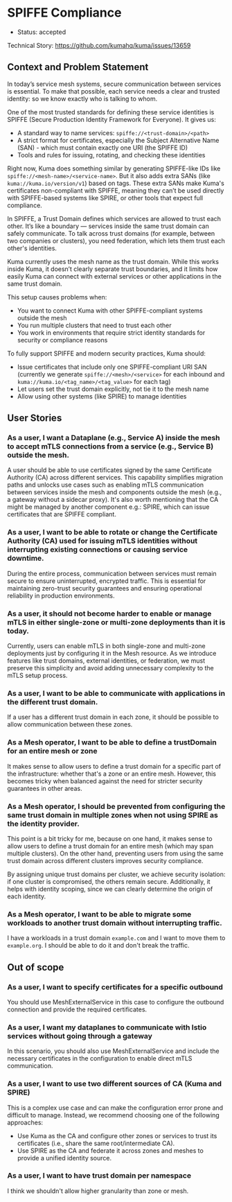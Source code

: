# SPIFFE Compliance

* Status: accepted

Technical Story: https://github.com/kumahq/kuma/issues/13659

## Context and Problem Statement

In today’s service mesh systems, secure communication between services is essential. To make that possible, each service needs a clear and trusted identity: so we know exactly who is talking to whom.

One of the most trusted standards for defining these service identities is SPIFFE (Secure Production Identity Framework for Everyone). It gives us:

* A standard way to name services: `spiffe://<trust-domain>/<path>`
* A strict format for certificates, especially the Subject Alternative Name (SAN) - which must contain exactly one URI (the SPIFFE ID)
* Tools and rules for issuing, rotating, and checking these identities

Right now, Kuma does something similar by generating SPIFFE-like IDs like `spiffe://<mesh-name>/<service-name>`. But it also adds extra SANs (like `kuma://kuma.io/version/v1`) based on tags. These extra SANs make Kuma's certificates non-compliant with SPIFFE, meaning they can’t be used directly with SPIFFE-based systems like SPIRE, or other tools that expect full compliance.

In SPIFFE, a Trust Domain defines which services are allowed to trust each other. It’s like a boundary — services inside the same trust domain can safely communicate. To talk across trust domains (for example, between two companies or clusters), you need federation, which lets them trust each other's identities.

Kuma currently uses the mesh name as the trust domain. While this works inside Kuma, it doesn’t clearly separate trust boundaries, and it limits how easily Kuma can connect with external services or other applications in the same trust domain.

This setup causes problems when:

* You want to connect Kuma with other SPIFFE-compliant systems outside the mesh
* You run multiple clusters that need to trust each other
* You work in environments that require strict identity standards for security or compliance reasons

To fully support SPIFFE and modern security practices, Kuma should:

* Issue certificates that include only one SPIFFE-compliant URI SAN (currently we generate `spiffe://<mesh>/<service>` for each inbound and `kuma://kuma.io/<tag_name>/<tag_value>` for each tag)
* Let users set the trust domain explicitly, not tie it to the mesh name
* Allow using other systems (like SPIRE) to manage identities

## User Stories

### As a user, I want a Dataplane (e.g., Service A) inside the mesh to accept mTLS connections from a service (e.g., Service B) outside the mesh.

A user should be able to use certificates signed by the same Certificate Authority (CA) across different services. This capability simplifies migration paths and unlocks use cases such as enabling mTLS communication between services inside the mesh and components outside the mesh (e.g., a gateway without a sidecar proxy). It's also worth mentioning that the CA might be managed by another component e.g.: SPIRE, which can issue certificates that are SPIFFE compliant.

### As a user, I want to be able to rotate or change the Certificate Authority (CA) used for issuing mTLS identities without interrupting existing connections or causing service downtime.

During the entire process, communication between services must remain secure to ensure uninterrupted, encrypted traffic. This is essential for maintaining zero-trust security guarantees and ensuring operational reliability in production environments.

### As a user, it should not become harder to enable or manage mTLS in either single-zone or multi-zone deployments than it is today.

Currently, users can enable mTLS in both single-zone and multi-zone deployments just by configuring it in the Mesh resource. As we introduce features like trust domains, external identities, or federation, we must preserve this simplicity and avoid adding unnecessary complexity to the mTLS setup process.

### As a user, I want to be able to communicate with applications in the different trust domain.

If a user has a different trust domain in each zone, it should be possible to allow communication between these zones.

### As a Mesh operator, I want to be able to define a trustDomain for an entire mesh or zone

It makes sense to allow users to define a trust domain for a specific part of the infrastructure: whether that's a zone or an entire mesh. However, this becomes tricky when balanced against the need for stricter security guarantees in other areas.

### As a Mesh operator, I should be prevented from configuring the same trust domain in multiple zones when not using SPIRE as the identity provider.

This point is a bit tricky for me, because on one hand, it makes sense to allow users to define a trust domain for an entire mesh (which may span multiple clusters). On the other hand, preventing users from using the same trust domain across different clusters improves security compliance.

By assigning unique trust domains per cluster, we achieve security isolation: if one cluster is compromised, the others remain secure. Additionally, it helps with identity scoping, since we can clearly determine the origin of each identity.

### As a Mesh operator, I want to be able to migrate some workloads to another trust domain without interrupting traffic.

I have a workloads in a trust domain `example.com` and I want to move them to `example.org`. I should be able to do it and don't break the traffic.

## Out of scope

### As a user, I want to specify certificates for a specific outbound

You should use MeshExternalService in this case to configure the outbound connection and provide the required certificates.

### As a user, I want my dataplanes to communicate with Istio services without going through a gateway

In this scenario, you should also use MeshExternalService and include the necessary certificates in the configuration to enable direct mTLS communication.

### As a user, I want to use two different sources of CA (Kuma and SPIRE)

This is a complex use case and can make the configuration error prone and difficult to manage.
Instead, we recommend choosing one of the following approaches:

* Use Kuma as the CA and configure other zones or services to trust its certificates (i.e., share the same root/intermediate CA).
* Use SPIRE as the CA and federate it across zones and meshes to provide a unified identity source.

### As a user, I want to have trust domain per namespace

I think we shouldn't allow higher granularity than zone or mesh.
